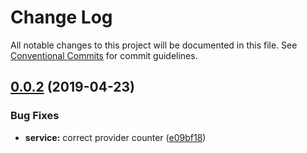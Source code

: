 # Change Log

All notable changes to this project will be documented in this file.
See [Conventional Commits](https://conventionalcommits.org) for commit guidelines.

## [0.0.2](https://github.com/nuxt/workstation/compare/v0.0.1...v0.0.2) (2019-04-23)


### Bug Fixes

* **service:** correct provider counter ([e09bf18](https://github.com/nuxt/workstation/commit/e09bf18))
